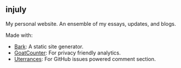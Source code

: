 ## injuly

My personal website.
An ensemble of my essays, updates, and blogs.

Made with:
  - [Bark](https://injuly.in/bark): A static site generator.
  - [GoatCounter](https://www.goatcounter.com): For privacy friendly analytics.
  - [Uterrances](https://utteranc.es): For GitHub issues powered comment section.
